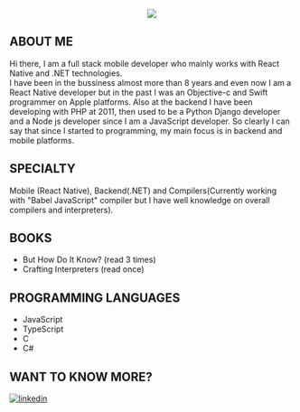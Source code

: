 <p align="center">
    <img src="https://github-readme-stats.vercel.app/api?username=ozanhonamlioglu&show_icons=true&count_private=true&theme=dark"/>
</p>

## ABOUT ME
Hi there, I am a full stack mobile developer who mainly works with React Native and .NET technologies.   
I have been in the bussiness almost more than 8 years and even now I am a React Native developer but in the past I was an Objective-c and Swift programmer on Apple platforms. Also at the backend I have been developing with PHP at 2011, then used to be a Python Django developer and a Node js developer since I am a JavaScript developer. So clearly I can say that since I started to programming, my main focus is in backend and mobile platforms.

## SPECIALTY
Mobile (React Native), Backend(.NET) and Compilers(Currently working with "Babel JavaScript" compiler but I have well knowledge on overall compilers and interpreters).

## BOOKS
- But How Do It Know? (read 3 times)
- Crafting Interpreters (read once)

## PROGRAMMING LANGUAGES
- JavaScript
- TypeScript
- C
- C#

## WANT TO KNOW MORE?
[<img src="https://img.shields.io/badge/linkedin-https%3A%2F%2Fbit.ly%2F3eGrb0s-blue" alt="linkedin" />](https://bit.ly/3eGrb0s)
